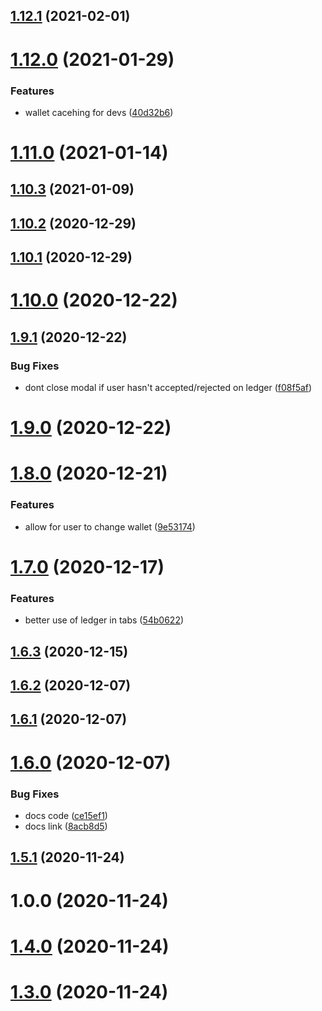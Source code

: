 ## [1.12.1](https://github.com/erdDEVcode/connect/compare/v1.12.0...v1.12.1) (2021-02-01)

# [1.12.0](https://github.com/erdDEVcode/connect/compare/v1.11.0...v1.12.0) (2021-01-29)


### Features

* wallet cacehing for devs ([40d32b6](https://github.com/erdDEVcode/connect/commit/40d32b6a16cb1b9c1299548fd86e70b66d80c1eb))

# [1.11.0](https://github.com/erdDEVcode/connect/compare/v1.10.3...v1.11.0) (2021-01-14)

## [1.10.3](https://github.com/erdDEVcode/connect/compare/v1.10.2...v1.10.3) (2021-01-09)

## [1.10.2](https://github.com/erdDEVcode/connect/compare/v1.10.1...v1.10.2) (2020-12-29)

## [1.10.1](https://github.com/erdDEVcode/connect/compare/v1.10.0...v1.10.1) (2020-12-29)

# [1.10.0](https://github.com/erdDEVcode/connect/compare/v1.9.1...v1.10.0) (2020-12-22)

## [1.9.1](https://github.com/erdDEVcode/connect/compare/v1.9.0...v1.9.1) (2020-12-22)


### Bug Fixes

* dont close modal if user hasn't accepted/rejected on ledger ([f08f5af](https://github.com/erdDEVcode/connect/commit/f08f5af938a727a3e242031d94253564bfd8534a))

# [1.9.0](https://github.com/erdDEVcode/connect/compare/v1.8.0...v1.9.0) (2020-12-22)

# [1.8.0](https://github.com/erdDEVcode/connect/compare/v1.7.0...v1.8.0) (2020-12-21)


### Features

* allow for user to change wallet ([9e53174](https://github.com/erdDEVcode/connect/commit/9e531742d2e9d245c7e8fa362c9548e6a1541d6c))

# [1.7.0](https://github.com/erdDEVcode/connect/compare/v1.6.3...v1.7.0) (2020-12-17)


### Features

* better use of ledger in tabs ([54b0622](https://github.com/erdDEVcode/connect/commit/54b0622d28f386a24a073cec52c03696f8db3804))

## [1.6.3](https://github.com/erdDEVcode/connect/compare/v1.6.2...v1.6.3) (2020-12-15)

## [1.6.2](https://github.com/erdDEVcode/connect/compare/v1.6.1...v1.6.2) (2020-12-07)

## [1.6.1](https://github.com/erdDEVcode/connect/compare/v1.6.0...v1.6.1) (2020-12-07)

# [1.6.0](https://github.com/erdDEVcode/connect/compare/v1.5.1...v1.6.0) (2020-12-07)


### Bug Fixes

* docs code ([ce15ef1](https://github.com/erdDEVcode/connect/commit/ce15ef10d2eb17756f0e4e4a992b3a699ca3932a))
* docs link ([8acb8d5](https://github.com/erdDEVcode/connect/commit/8acb8d5f4d60555297c346e110d1d6d52a63aa78))

## [1.5.1](https://github.com/erdDEVcode/connect/compare/v1.5.0...v1.5.1) (2020-11-24)

# 1.0.0 (2020-11-24)

# [1.4.0](https://github.com/erdDEVcode/connect/compare/v1.3.0...v1.4.0) (2020-11-24)

# [1.3.0](https://github.com/erdDEVcode/connect/compare/v1.2.0...v1.3.0) (2020-11-24)
